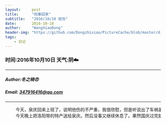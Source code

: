 ```yaml
---
layout:     post
title:      "同事回来"
subtitle:   "2016/10/10 轻伤"
date:       2016-10-10
author:     "WangXiaoDong"
header-img: "https://github.com/Dongzhixiao/PictureCache/blob/master/diaryPic/20161010.jpg?raw=true"
tags:
    - 日记
---
```


### 时间:2016年10月10日 天气:阴:cloud:
-----
#####   Author:冬之晓:angry:
#####   Email: 347916416@qq.com
----------

<pre>
    今天，泉庆回来上班了，说明他伤的不严重，我很欣慰，但是听说出了车祸虽然有保险，但是保险费会增加，看来还是少出车祸比较好。
    今天晚上把洛阳带的特产送给泉庆。然后没事又继续休息了。果然国庆过完就不想学习了！
</pre>